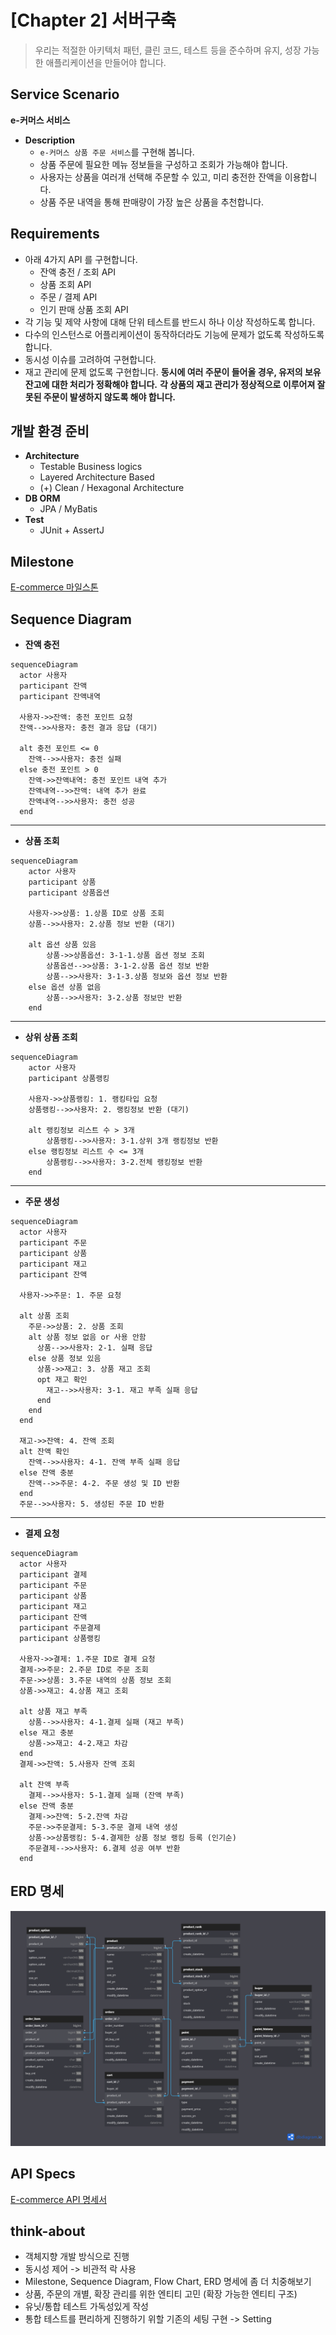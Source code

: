 [Chapter 2] 서버구축
===========================

> 우리는 적절한 아키텍처 패턴, 클린 코드, 테스트 등을 준수하며 유지, 성장 가능한 애플리케이션을 만들어야 합니다.

Service Scenario
----------------
**e-커머스 서비스**
- **Description**
  - `e-커머스 상품 주문 서비스`를 구현해 봅니다.
  - 상품 주문에 필요한 메뉴 정보들을 구성하고 조회가 가능해야 합니다.
  - 사용자는 상품을 여러개 선택해 주문할 수 있고, 미리 충전한 잔액을 이용합니다.
  - 상품 주문 내역을 통해 판매량이 가장 높은 상품을 추천합니다.

Requirements
------------
* 아래 4가지 API 를 구현합니다.
  + 잔액 충전 / 조회 API
  + 상품 조회 API
  + 주문 / 결제 API
  + 인기 판매 상품 조회 API
* 각 기능 및 제약 사항에 대해 단위 테스트를 반드시 하나 이상 작성하도록 합니다.
* 다수의 인스턴스로 어플리케이션이 동작하더라도 기능에 문제가 없도록 작성하도록 합니다.
* 동시성 이슈를 고려하여 구현합니다.
* 재고 관리에 문제 없도록 구현합니다.
**동시에 여러 주문이 들어올 경우, 유저의 보유 잔고에 대한 처리가 정확해야 합니다.**
**각 상품의 재고 관리가 정상적으로 이루어져 잘못된 주문이 발생하지 않도록 해야 합니다.**

개발 환경 준비
--------------
- **Architecture**
    - Testable Business logics
    - Layered Architecture Based
    - (+) Clean / Hexagonal Architecture
- **DB ORM**
    - JPA / MyBatis
- **Test**
    - JUnit + AssertJ

Milestone
----------
[E-commerce 마일스톤](https://github.com/users/yjchoigit/projects/4/views/1)


Sequence Diagram
------------
- **잔액 충전**
```mermaid
sequenceDiagram
  actor 사용자
  participant 잔액
  participant 잔액내역

  사용자->>잔액: 충전 포인트 요청
  잔액-->>사용자: 충전 결과 응답 (대기)

  alt 충전 포인트 <= 0
    잔액-->>사용자: 충전 실패
  else 충전 포인트 > 0
    잔액->>잔액내역: 충전 포인트 내역 추가
    잔액내역-->>잔액: 내역 추가 완료
    잔액내역-->>사용자: 충전 성공
  end
```
----
- **상품 조회**
```mermaid
sequenceDiagram
    actor 사용자
    participant 상품
    participant 상품옵션

    사용자->>상품: 1.상품 ID로 상품 조회
    상품-->>사용자: 2.상품 정보 반환 (대기)

    alt 옵션 상품 있음
        상품->>상품옵션: 3-1-1.상품 옵션 정보 조회
        상품옵션-->>상품: 3-1-2.상품 옵션 정보 반환
        상품-->>사용자: 3-1-3.상품 정보와 옵션 정보 반환
    else 옵션 상품 없음
        상품-->>사용자: 3-2.상품 정보만 반환
    end
```
----
- **상위 상품 조회**
```mermaid
sequenceDiagram
    actor 사용자
    participant 상품랭킹

    사용자->>상품랭킹: 1. 랭킹타입 요청
    상품랭킹-->>사용자: 2. 랭킹정보 반환 (대기)

    alt 랭킹정보 리스트 수 > 3개
        상품랭킹-->>사용자: 3-1.상위 3개 랭킹정보 반환
    else 랭킹정보 리스트 수 <= 3개
        상품랭킹-->>사용자: 3-2.전체 랭킹정보 반환
    end
```
---- 
- **주문 생성**
```mermaid
sequenceDiagram
  actor 사용자
  participant 주문
  participant 상품
  participant 재고
  participant 잔액

  사용자->>주문: 1. 주문 요청

  alt 상품 조회
    주문->>상품: 2. 상품 조회
    alt 상품 정보 없음 or 사용 안함
      상품-->>사용자: 2-1. 실패 응답
    else 상품 정보 있음
      상품->>재고: 3. 상품 재고 조회
      opt 재고 확인
        재고-->>사용자: 3-1. 재고 부족 실패 응답
      end
    end
  end

  재고->>잔액: 4. 잔액 조회
  alt 잔액 확인
    잔액-->>사용자: 4-1. 잔액 부족 실패 응답
  else 잔액 충분
    잔액-->>주문: 4-2. 주문 생성 및 ID 반환
  end
  주문-->>사용자: 5. 생성된 주문 ID 반환
```
----
- **결제 요청**
```mermaid
sequenceDiagram
  actor 사용자
  participant 결제
  participant 주문
  participant 상품
  participant 재고
  participant 잔액
  participant 주문결제
  participant 상품랭킹

  사용자->>결제: 1.주문 ID로 결제 요청
  결제->>주문: 2.주문 ID로 주문 조회
  주문->>상품: 3.주문 내역의 상품 정보 조회
  상품->>재고: 4.상품 재고 조회

  alt 상품 재고 부족
    상품-->>사용자: 4-1.결제 실패 (재고 부족)
  else 재고 충분
    상품->>재고: 4-2.재고 차감
  end
  결제->>잔액: 5.사용자 잔액 조회

  alt 잔액 부족
    결제-->>사용자: 5-1.결제 실패 (잔액 부족)
  else 잔액 충분
    결제->>잔액: 5-2.잔액 차감
    주문->>주문결제: 5-3.주문 결제 내역 생성
    상품->>상품랭킹: 5-4.결제한 상품 정보 랭킹 등록 (인기순)
    주문결제-->>사용자: 6.결제 성공 여부 반환
  end
```

ERD 명세
------
![img.png](img.png)

API Specs
---------
[E-commerce API 명세서](https://yj16.notion.site/E-commerce-API-68acc56110924827bbd26273a9ba84a2)

think-about
---
* 객체지향 개발 방식으로 진행
* 동시성 제어 -> 비관적 락 사용
* Milestone, Sequence Diagram, Flow Chart, ERD 명세에 좀 더 치중해보기
* 상품, 주문의 개별, 확장 관리를 위한 엔티티 고민 (확장 가능한 엔티티 구조)
* 유닛/통합 테스트 가독성있게 작성
* 통합 테스트를 편리하게 진행하기 위할 기존의 세팅 구현 -> Setting
